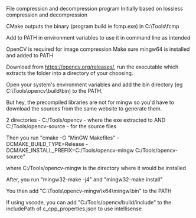 File compression and decompression program
Initially based on lossless compression and decompression

CMake outputs the binary (program build ie fcmp.exe) in C:\Tools\fcmp

Add to PATH in environment variables to use it in command line as intended

OpenCV is required for image compression
Make sure mingw64 is installed and added to PATH

Download from https://opencv.org/releases/, run the executable which extracts the folder into a directory of your choosing.

Open your system's environment variables and add the bin directory (eg C:\Tools\opencv\build\bin) to the PATH.  

But hey, the precompiled libraries are not for mingw
so you'd have to download the sources from the same website to generate them.

2 directories - C:/Tools/opencv - where the exe extracted to 
AND
C:/Tools/opencv-source - for the source files

Then you run
"cmake -G "MinGW Makefiles" -DCMAKE_BUILD_TYPE=Release -DCMAKE_INSTALL_PREFIX=C:/Tools/opencv-mingw C:/Tools/opencv-source"

where C:/Tools/opencv-mingw is the directory where it would be installed

After, you run "mingw32-make -j4" and "mingw32-make install"

You then add "C:\Tools\opencv-mingw\x64\mingw\bin" to the PATH

If using vscode, you can add "C:/Tools/opencv/build/include" to the includePath of c_cpp_properties.json to use intellisense